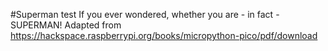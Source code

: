 #Superman test
If you ever wondered, whether you are - in fact - SUPERMAN!
Adapted from https://hackspace.raspberrypi.org/books/micropython-pico/pdf/download
